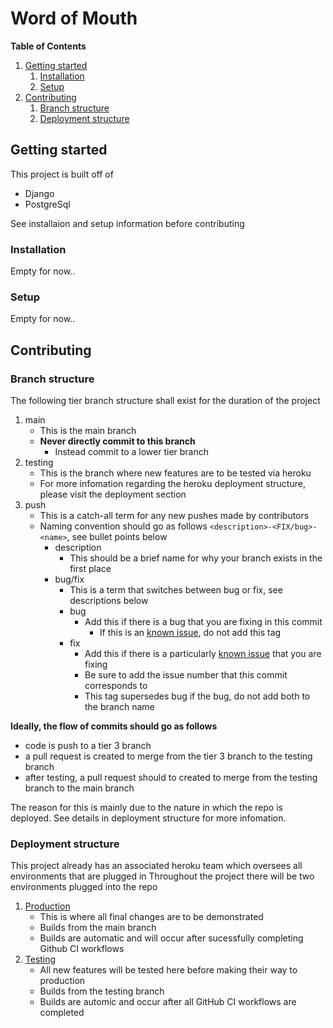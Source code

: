 # Word of Mouth
**Table of Contents**
1. [Getting started](#getting-started)
	1. [Installation](#installation)
	1. [Setup](#setup)
1. [Contributing](#contributing)
	1. [Branch structure](#branch-structure)
	1. [Deployment structure](#deployment-structure)

## Getting started
This project is built off of
- Django
- PostgreSql

See installaion and setup information before contributing

### Installation
Empty for now..

### Setup
Empty for now..

## Contributing
### Branch structure
The following tier branch structure shall exist for the duration of the project
1. main
	- This is the main branch 
	- **Never directly commit to this branch**
		- Instead commit to a lower tier branch
1. testing
	- This is the branch where new features are to be tested via heroku
	- For more infomation regarding the heroku deployment structure, please visit the deployment section
1. push
	- This is a catch-all term for any new pushes made by contributors
	- Naming convention should go as follows `<description>-<FIX/bug>-<name>`, see bullet points below
    	- description
			- This should be a brief name for why your branch exists in the first place
    	- bug/fix
			- This is a term that switches between bug or fix, see descriptions below
			- bug
				- Add this if there is a bug that you are fixing in this commit
					- If this is an [known issue](https://github.com/uva-cs3240-s22/group-project-a-08/issues), do not add this tag
			- fix
				- Add this if there is a particularly [known issue](https://github.com/uva-cs3240-s22/group-project-a-08/issues) that you are fixing
				- Be sure to add the issue number that this commit corresponds to
				- This tag supersedes bug if the bug, do not add both to the branch name

**Ideally, the flow of commits should go as follows**
- code is push to a tier 3 branch
- a pull request is created to merge from the tier 3 branch to the testing branch
- after testing, a pull request should to created to merge from the testing branch to the main branch

The reason for this is mainly due to the nature in which the repo is deployed.
See details in deployment structure for more infomation.

### Deployment structure
This project already has an associated heroku team which oversees all environments that are plugged in
Throughout the project there will be two environments plugged into the repo
1. [Production](https://uva-cs3240s22a08-word-of-mouth.herokuapp.com/)
	- This is where all final changes are to be demonstrated
	- Builds from the main branch
	- Builds are automatic and will occur after sucessfully completing Github CI workflows
1. [Testing](https://uva-cs3240s22-womt.herokuapp.com/)
	- All new features will be tested here before making their way to production
	- Builds from the testing branch
	- Builds are automic and occur after all GitHub CI workflows are completed
